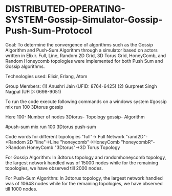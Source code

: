 # DISTRIBUTED-OPERATING-SYSTEM-Gossip-Simulator-Gossip-Push-Sum-Protocol

Goal: To determine the convergence of algorithms such as the Gossip Algorithm and Push-Sum Algorithm through a simulator based on actors written in Elixir. Full, Line, Random 2D Grid, 3D Torus Grid, HoneyComb, and Random Honeycomb topologies were implemented for both Push Sum and Gossip algorithms.

Technologies used: Elixir, Erlang, Atom

Group Members: 
(1) Anushri Jain (UFID: 8764-6425)
(2) Gurpreet Singh Nagpal (UFID: 0698-9051) 


To run the code execute following commands on a windows system
#gossip
mix run 100 3Dtorus gossip 
 
Here
100- Number of nodes
3Dtorus- Topology
gossip- Algorithm

#push-sum
mix run 100 3Dtorus push-sum

Code words for different topologies
"full"-> Full Network 
"rand2D"->Random 2D
"line"->Line 
"honeycomb"->HoneyComb 
"honeycombR"->Random HoneyComb
"3Dtorus"->3D Torus Topology 


For Gossip Algorithm:
In 3dtorus topology and randomhoneycomb topology, the largest network handled was of 15000 nodes while for the remaining topologies, we have observed till 2000 nodes.

For Push-Sum Algorithm:
In 3dtorus topology, the largest network handled was of 10648 nodes while for the remaining topologies, we have observed till 1000 nodes.



